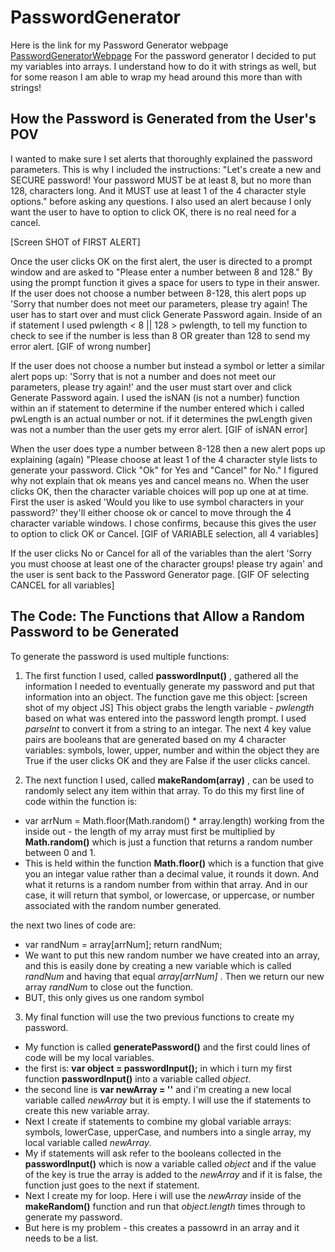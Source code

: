 # PasswordGenerator

Here is the link for my Password Generator webpage [PasswordGeneratorWebpage]( https://ksfallon.github.io/PasswordGenerator/)
For the password generator I decided to put my variables into arrays. I understand how to do it with strings as well, but for some reason I am able to wrap my head around this more than with strings!

## How the Password is Generated from the User's POV
I wanted to make sure I set alerts that thoroughly explained the password parameters. This is why I included the instructions: "Let's create a new and SECURE password! Your password MUST be at least 8, but no more than 128, characters long. And it MUST use at least 1 of the 4 character style options." before asking any questions. I also used an alert because I only want the user to have to option to click OK, there is no real need for a cancel.

[Screen SHOT of FIRST ALERT] 

Once the user clicks OK on the first alert, the user is directed to a prompt window and are asked to "Please enter a number between 8 and 128." By using the prompt function it gives a space for users to type in their answer. 
If the user does not choose a number between 8-128, this alert pops up 'Sorry that number does not meet our parameters, please try again! The user has to start over and must click Generate Password again.
Inside of an if statement I used pwlength < 8 || 128 > pwlength, to tell my function to check to see if the number is less than 8 OR greater than 128 to send my error alert.
[GIF of wrong number]

If the user does not choose a number but instead a symbol or letter a similar alert pops up: 'Sorry that is not a number and does not meet our parameters, please try again!' and the user must start over and click Generate Password again. 
I used the isNAN (is not a number) function within an if statement to determine if the number entered which i called pwLength is an actual number or not. if it determines the pwLength given was not a number than the user gets my error alert.
[GIF of isNAN error]

When the user does type a number between 8-128 then a new alert pops up explaining (again) "Please choose at least 1 of the 4 character style lists to generate your password. Click "Ok" for Yes and "Cancel" for No." I figured why not explain that ok means yes and cancel means no. 
When the user clicks OK, then the character variable choices will pop up one at at time. First the user is asked 'Would you like to use symbol characters in your password?' they'll either choose ok or cancel to move through the 4 character variable windows.
I chose confirms, because this gives the user to option to click OK or Cancel.
[GIF of VARIABLE selection, all 4 variables]

If the user clicks No or Cancel for all of the variables than the alert 'Sorry you must choose at least one of the character groups! please try again' and the user is sent back to the Password Generator page.
[GIF OF selecting CANCEL for all variables]

## The Code: The Functions that Allow a Random Password to be Generated

To generate the password is used multiple functions:
1. The first function I used, called **passwordInput()** , gathered all the information I needed to eventually generate my password and put that information into an object. The function gave me this object:
[screen shot of my object JS]
This object grabs the length variable - *pwlength* based on what was entered into the password length prompt. I used *parseInt* to convert it from a string to an integar. The next 4 key value pairs are booleans that are generated based on my 4 character variables: symbols, lower, upper, number and within the object they are True if the user clicks OK and they are False if the user clicks cancel.

2. The next function I used, called **makeRandom(array)** , can be used to randomly select any item within that array. To do this my first line of code within the function is:

- var arrNum = Math.floor(Math.random() * array.length) 
working from the inside out - the length of my array must first be multiplied by **Math.random()** which is just a function that returns a random number between 0 and 1. 
- This is held within the function **Math.floor()** which is a function that give you an integar value rather than a decimal value, it rounds it down. And what it returns is a random number from within that array. And in our case, it will return that symbol, or lowercase, or uppercase, or number associated with the random number generated. 

the next two lines of code are:

- var randNum = array[arrNum];
    return randNum;
- We want to put this new random number we have created into an array, and this is easily done by creating a new variable which is called *randNum* and having that equal *array[arrNum]* . Then we return our new array *randNum* to close out the function.
- BUT, this only gives us one random symbol

3. My final function will use the two previous functions to create my password. 
- My function is called **generatePassword()** and the first could lines of code will be my local variables. 
- the first is: **var object = passwordInput();** in which i turn my first function **passwordInput()** into a variable called *object*.
- the second line is **var newArray = ''** and i'm creating a new local variable called *newArray* but it is empty. I will use the if statements to create this new variable array.
- Next I create if statements to combine my global variable arrays: symbols, lowerCase, upperCase, and numbers into a single array, my local variable called *newArray*.
- My if statements will ask refer to the booleans collected in the **passwordInput()** which is now a variable called *object* and if the value of the key is true the array is added to the *newArray* and if it is false, the function just goes to the next if statement.
- Next I create my for loop. Here i will use the *newArray* inside of the **makeRandom()** function and run that *object.length* times through to generate my password.
- But here is my problem - this creates a passowrd in an array and it needs to be a list.








